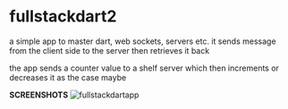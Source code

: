# fullstackdart2
a simple app to master dart, web sockets, servers etc. it sends message from the client side to the server then retrieves it back

the app sends a counter value to a shelf server which then increments or decreases it as the case maybe

**SCREENSHOTS**
![fullstackdartapp](https://user-images.githubusercontent.com/83401880/232405152-94267932-ae69-40df-a98a-1fb99641b0cd.png)
